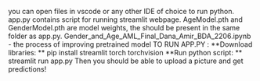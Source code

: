 you can open files in vscode or any other IDE of choice to run python.
app.py contains script for running streamlit webpage. 
AgeModel.pth and GenderModel.pth are model weights, the should be present in the same folder as app.py. 
Gender_and_Age_AML_Final_Dana_Amir_BDA_2206.ipynb - the process of improving pretrained model 
TO RUN APP.PY : 
**Download libraries: **
pip install streamlit torch torchvision 
**Run python script: **
streamlit run app.py
Then you should be able to upload a picture and get predictions! 

